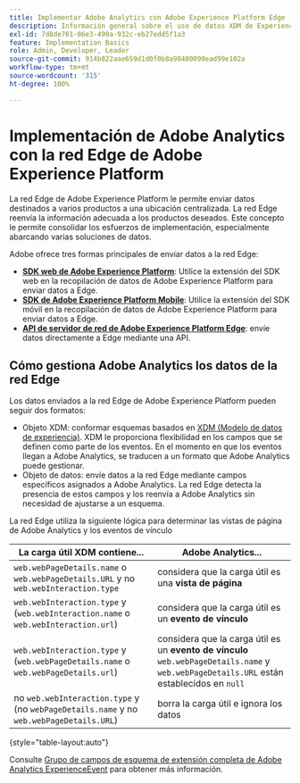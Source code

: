 ```yaml
---
title: Implementar Adobe Analytics con Adobe Experience Platform Edge
description: Información general sobre el uso de datos XDM de Experience Platform en Adobe Analytics
exl-id: 7d8de761-86e3-499a-932c-eb27edd5f1a3
feature: Implementation Basics
role: Admin, Developer, Leader
source-git-commit: 914b822aae659d1d0f0b8a98480090ead99e102a
workflow-type: tm+mt
source-wordcount: '315'
ht-degree: 100%

---
```


# Implementación de Adobe Analytics con la red Edge de Adobe Experience Platform

La red Edge de Adobe Experience Platform le permite enviar datos destinados a varios productos a una ubicación centralizada. La red Edge reenvía la información adecuada a los productos deseados. Este concepto le permite consolidar los esfuerzos de implementación, especialmente abarcando varias soluciones de datos.

Adobe ofrece tres formas principales de enviar datos a la red Edge:

* **[SDK web de Adobe Experience Platform](web-sdk/overview.md)**: Utilice la extensión del SDK web en la recopilación de datos de Adobe Experience Platform para enviar datos a Edge.
* **[SDK de Adobe Experience Platform Mobile](mobile-sdk/overview.md)**: Utilice la extensión del SDK móvil en la recopilación de datos de Adobe Experience Platform para enviar datos a Edge.
* **[API de servidor de red de Adobe Experience Platform Edge](server-api/overview.md)**: envíe datos directamente a Edge mediante una API.



## Cómo gestiona Adobe Analytics los datos de la red Edge

Los datos enviados a la red Edge de Adobe Experience Platform pueden seguir dos formatos:

* Objeto XDM: conformar esquemas basados en [XDM (Modelo de datos de experiencia)](https://experienceleague.adobe.com/docs/experience-platform/xdm/home.html?lang=es). XDM le proporciona flexibilidad en los campos que se definen como parte de los eventos. En el momento en que los eventos llegan a Adobe Analytics, se traducen a un formato que Adobe Analytics puede gestionar.
* Objeto de datos: envíe datos a la red Edge mediante campos específicos asignados a Adobe Analytics. La red Edge detecta la presencia de estos campos y los reenvía a Adobe Analytics sin necesidad de ajustarse a un esquema.


La red Edge utiliza la siguiente lógica para determinar las vistas de página de Adobe Analytics y los eventos de vínculo

| La carga útil XDM contiene... | Adobe Analytics... |
|---|---|
| `web.webPageDetails.name` o `web.webPageDetails.URL` y no `web.webInteraction.type` | considera que la carga útil es una **vista de página** |
| `web.webInteraction.type` y (`web.webInteraction.name` o `web.webInteraction.url`) | considera que la carga útil es un **evento de vínculo** |
| `web.webInteraction.type` y (`web.webPageDetails.name` o `web.webPageDetails.url`) | considera que la carga útil es un **evento de vínculo** <br/>`web.webPageDetails.name` y `web.webPageDetails.URL` están establecidos en `null` |
| no `web.webInteraction.type` y (no `webPageDetails.name` y no `web.webPageDetails.URL`) | borra la carga útil e ignora los datos |

{style="table-layout:auto"}

Consulte [Grupo de campos de esquema de extensión completa de Adobe Analytics ExperienceEvent](https://experienceleague.adobe.com/docs/experience-platform/xdm/field-groups/event/analytics-full-extension.html?lang=es) para obtener más información.
